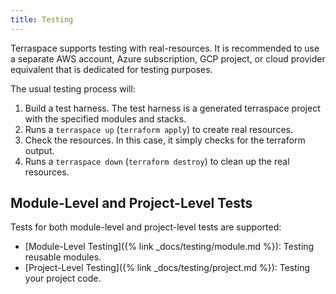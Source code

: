 ```yaml
---
title: Testing
---
```


Terraspace supports testing with real-resources. It is recommended to use a separate AWS account, Azure subscription, GCP project, or cloud provider equivalent that is dedicated for testing purposes.

The usual testing process will:

1. Build a test harness. The test harness is a generated terraspace project with the specified modules and stacks.
2. Runs a `terraspace up` (`terraform apply`) to create real resources.
3. Check the resources. In this case, it simply checks for the terraform output.
4. Runs a `terraspace down` (`terraform destroy`) to clean up the real resources.

## Module-Level and Project-Level Tests

Tests for both module-level and project-level tests are supported:

* [Module-Level Testing]({% link _docs/testing/module.md %}): Testing reusable modules.
* [Project-Level Testing]({% link _docs/testing/project.md %}): Testing your project code.
